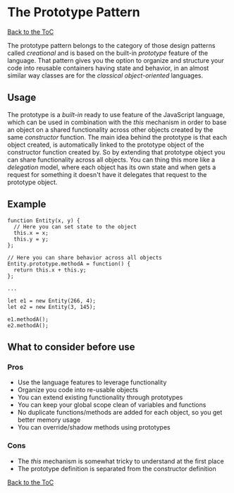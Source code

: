 # The Prototype Pattern #

[Back to the ToC](../../../)

The prototype pattern belongs to the category of those design patterns called *creational* and is based on the built-in *prototype* feature of the language. That pattern gives you the option to organize and structure your code into reusable containers having state and behavior, in an almost similar way classes are for the *classical object-oriented* languages.

## Usage ##

The prototype is a *built-in* ready to use feature of the JavaScript language, which can be used in combination with the *this* mechanism in order to base an object on a shared functionality across other objects created by the same *constructor* function. The main idea behind the prototype is that each object created, is automatically linked to the prototype object of the constructor function created by. So by extending that prototype object you can share functionality across all objects. You can thing this more like a *delegation* model, where each object has its own state and when gets a request for something it doesn't have it delegates that request to the prototype object.

## Example ##

```
function Entity(x, y) {
  // Here you can set state to the object
  this.x = x;
  this.y = y;
};

// Here you can share behavior across all objects
Entity.prototype.methodA = function() {
  return this.x + this.y;
};

...

let e1 = new Entity(266, 4);
let e2 = new Entity(3, 145);

e1.methodA();
e2.methodA();
```

## What to consider before use ##

### Pros ###
* Use the language features to leverage functionality
* Organize you code into re-usable objects
* You can extend existing functionality through prototypes
* You can keep your global scope clean of variables and functions
* No duplicate functions/methods are added for each object, so you get better memory usage
* You can override/shadow methods using prototypes

### Cons ###
* The *this* mechanism is somewhat tricky to understand at the first place
* The prototype definition is separated from the constructor definition

[Back to the ToC](../../../)
